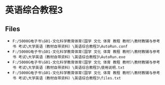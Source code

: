 # 英语综合教程3

## Files

- `F:/5000G电子书\G01-文化科学教育体育(国学 文化 体育 教程 教材)\教材教辅与参考书 考试\大学英语（教材自带资料）\英语综合教程3\AutoRun.conf`
- `F:/5000G电子书\G01-文化科学教育体育(国学 文化 体育 教程 教材)\教材教辅与参考书 考试\大学英语（教材自带资料）\英语综合教程3\AutoRun.exe`
- `F:/5000G电子书\G01-文化科学教育体育(国学 文化 体育 教程 教材)\教材教辅与参考书 考试\大学英语（教材自带资料）\英语综合教程3\使用说明.txt`
- `F:/5000G电子书\G01-文化科学教育体育(国学 文化 体育 教程 教材)\教材教辅与参考书 考试\大学英语（教材自带资料）\英语综合教程3\files.txt`
